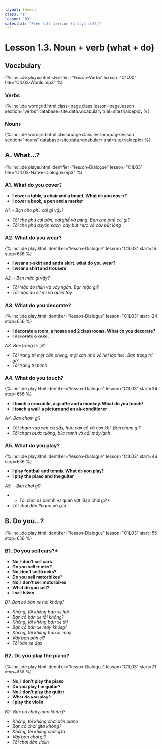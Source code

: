 ```yaml
---
layout: lesson
class: "1"
lesson: "03"
salestext: "Free full version (1 days left)"
---
```


# Lesson 1.3. Noun + verb (what + do)

## Vocabulary
{% include player.html identifier="lesson-Verbs" lesson="C1L03" file="C1L03-Words.mp3" %}

### Verbs

{% include wordgrid.html 
		class=page.class 
		lesson=page.lesson 
		section="verbs"
		database=site.data.vocabulary 
		trial=site.trialdeploy %}

### Nouns
{% include wordgrid.html 
		class=page.class 
		lesson=page.lesson 
		section="nouns"
		database=site.data.vocabulary 
		trial=site.trialdeploy %}



## A. What...?
{% include player.html identifier="lesson-Dialogue" lesson="C1L03" file="C1L03-Native-Dialogue.mp3" %}

### A1. What do you cover?

- **I cover a table, a chair and a board. What do you cover?**
- **I cover a book, a pen and a marker**

*A1. - Bạn che phủ cái gì vậy?*

- *Tôi che phủ cái bàn, cái ghế và bảng. Bạn che phủ cái gì?*
- *Tôi che phủ quyển sách, cây bút mực và cây bút lông*

### A2. What do you wear?
{% include play.html identifier="lesson-Dialogue" lesson="C1L03" start=16 stop=666 %}

- **I wear a t-skirt and and a skirt. what do you wear?**
- **I wear a shirt and trousers**

*A2. - Bạn mặc gì vậy?*

- *Tôi mặc áo thun và váy ngắn. Bạn mặc gì?*
- *Tôi mặc áo sơ mi và quần tây*

### A3. What do you decorate?
{% include play.html identifier="lesson-Dialogue" lesson="C1L03" start=24 stop=666 %}

- **I decorate a room, a house and 2 classrooms. What do you decorate?**
- **I decorate a cake.**

*A3. Bạn trang trí gì?*

- *Tôi trang trí một căn phòng, một căn nhà và hai lớp học. Bạn trang trí gì?*
- *Tôi trang trí bánh*

### A4. What do you touch?
{% include play.html identifier="lesson-Dialogue" lesson="C1L03" start=34 stop=666 %}

- **I touch a crocodile, a giraffe and a monkey. What do you touch?**
- **I touch a wall, a picture and an air-conditioner**

*A4. Bạn chạm gì?*

- *Tôi chạm vào con cá sấu, hưu cao cổ và con khỉ. Bạn chạm gì?*
- *Tôi chạm bước tường, bức tranh và cái máy lạnh*

### A5. What do you play?
{% include play.html identifier="lesson-Dialogue" lesson="C1L03" start=46 stop=666 %}

- **I play football and tennis. What do you play?**
- **I play the piano and the guitar**

*A5. - Bạn chơi gì?*

- * Tôi chơi đá banhh và quần vợt. Bạn chơi gì?*
- *Tôi chơi đàn Ppano và gita*


## B. Do you…?
{% include play.html identifier="lesson-Dialogue" lesson="C1L03" start=55 stop=666 %} 

### B1. Do you sell cars?*

- **No, I don’t sell cars**
- **Do you sell trucks?**
- **No, don’t sell trucks?**
- **Do you sell motorbikes?**
- **No, I don’t sell motorbikes**
- **What do you sell?**
- **I sell bikes**

*B1. Bạn có bán xe hơi không?*

- *Không, tôi không bán xe hơi*
- *Bạn có bán xe tải không?*
- *Không, tôi không bán xe tải*
- *Bạn có bán xe máy không?*
- *Không, tôi không bán xe máy*
- *Vậy bạn bán gì?*
- *Tôi bán xe đạp*

### B2.  Do you play the piano?
{% include play.html identifier="lesson-Dialogue" lesson="C1L03" start=71 stop=666 %} 

- **No, I don’t play the piano**
- **Do you play the guitar?**
- **No, I don’t play the guitar**
- **What do you play?**
- **I play the violin**

*B2. Bạn có chơi piano không?*

- *Không, tôi không chơi đàn piano*
- *Bạn có chơi gita không?*
- *Không, tôi không chơi gita*
- *Vậy bạn chơi gì?*
- *Tôi chơi đàn violin*

 